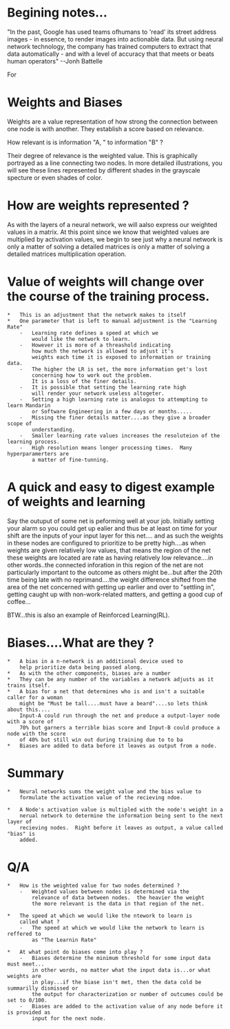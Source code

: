 


Begining notes...
====================================================================
"In the past, Google has used teams ofhumans to 'read' its street
address images - in essence, to render images into actionable data.
But using neural network technology, the company has trained computers
to extract that data automatically - and with a level of accuracy that that
meets or beats human operators"
--Jonh Battelle


For


Weights and Biases
=========================================================================
Weights are a value representation of how strong the 
connection between one node is with another.  They establish
a score based on relevance.  

How relevant is is information "A, " to information "B" ?

Their degree of relevance is the weighted value.
This is graphically portrayed as a line connecting two nodes.
In more detailed illustrations, you will see these lines represented
by different shades in the grayscale specture or even shades of color.


How are weights represented ?
==============================================================================
As with the layers of a neural network, we will aalso express
our weighted values in a matrix.  At this point since we know that
weighted values are multiplied by activation values, we begin to see
just why a neural network is only a matter of solving a detailed matrices
is only a matter of solving a detailed matrices 
multiplication operation.


Value of weights will change over the course of the training process.
=========================================================================
    *   This is an adjustment that the network makes to itself
    *   One parameter that is left to manual adjustment is the "Learning Rate"
        -   Learning rate defines a speed at which we
            would like the network to learn.
        -   However it is more of a threashold indicating
            how much the network is allowed to adjust it's
            weights each time it is exposed to information or training data.
        -   The higher the LR is set, the more information get's lost
            concerning how to work out the problem.
            It is a loss of the finer details.
        -   It is possible that setting the learning rate high
            will render your network useless altogeter.
        -   Setting a high learning rate is analogus to attempting to learn Mandarin
            or Software Engineering in a few days or months.....
        -   Missing the finer details matter....as they give a broader scope of
            understanding.
        -   Smaller learning rate values increases the resoluteion of the learning process.
        -   High resolution means longer processing times.  Many hyperparamerters are
            a matter of fine-tunning.


A quick and easy to digest example of weights and learning
===============================================================================
Say the outuput of some net is peforming well at your job.
Initially setting your alarm so you could get up ealier and thus be 
at least on time for your shift are the inputs of your input layer for this net....
and as such the weights in these nodes are configured to prioritize to be 
pretty high....as when weights are given relatively low values,  that means the
region of the net these weights are located are rate as having relatively low
relevance....in other words..the connected inforation in this region of the net
are not particularly important to the outcome as others might be...but after the 20th
time being late with no reprimand....the weight difference shifted from the area of the 
net concerned with getting up earlier and over to "settling in", getting caught up
with non-work-related matters, and getting a good cup of coffee...

BTW...this is also an example of Reinforced Learning(RL).

Biases....What are they ?
====================================================================

    *   A bias in a n-network is an additional device used to 
        help prioritize data being passed along.
    *   As with the other components, biases are a number
    *   They can be any number of the variables a network adjusts as it trains itself.
    *   A bias for a net that determines who is and isn't a suitable caller for a woman
        might be "Must be tall....must have a beard"....so lets think about this....
        Input-A could run through the net and produce a output-layer node with a score of
        70% but garners a terrible bias score and Input-B could produce a node with the score
        of 40% but still win out during training due to to ba
    *   Biases are added to data before it leaves as output from a node.

   
    

Summary
===========================================================================
    *   Neural networks sums the weight value and the bias value to 
        formulate the activation value of the recieving ndoe.
           
    *   A Node's activation value is multipled with the node's weight in a
        nerual network to determine the information being sent to the next layer of
        recieving nodes.  Right before it leaves as output, a value called "bias" is
        added. 
        
        
        
        
Q/A
================================================================================
    *   How is the weighted value for two nodes determined ?
        -   Weighted values between nodes is determined via the 
            relevance of data between nodes.  the heavier the weight
            the more relevant is the data in that region of the net.
            
    *   The speed at which we would like the ntework to learn is 
        called what ?
        -   The speed at which we would like the network to learn is reffered to
            as "The Learnin Rate"
        
    *   At what point do biases come into play ?
        -   Biases determine the minimum threshold for some input data must meet...
            in other words, no matter what the input data is...or what weights are 
            in play...if the biase isn't met, then the data cold be summarilly dismissed or 
            the output for characterization or number of outcumes could be set to 0/100.
        -   Biases are added to the activation value of any node before it is provided as
            input for the next node.

